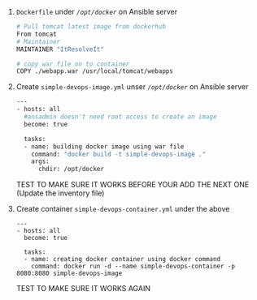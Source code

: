 
1. `Dockerfile` under *`/opt/docker`* on Ansible server
   ```sh 
   # Pull tomcat latest image from dockerhub 
   From tomcat
   # Maintainer
   MAINTAINER "ItResolveIt" 

   # copy war file on to container 
   COPY ./webapp.war /usr/local/tomcat/webapps
   
   
1. Create `simple-devops-image.yml` unser *`/opt/docker`* on Ansible server 
   ```sh
   ---
   - hosts: all
     #ansadmin doesn't need root access to create an image
     become: true 

     tasks:
     - name: building docker image using war file
       command: "docker build -t simple-devops-image ." 
       args:
         chdir: /opt/docker
   ```
   
   TEST TO MAKE SURE IT WORKS BEFORE YOUR ADD THE NEXT ONE (Update the inventory file)
   
1. Create container `simple-devops-container.yml` under the above 
   ```ssh
   ---
   - hosts: all
     become: true
     
     tasks:
     - name: creating docker container using docker command
       command: docker run -d --name simple-devops-container -p 8080:8080 simple-devops-image
   ```
   
   TEST TO MAKE SURE IT WORKS AGAIN
